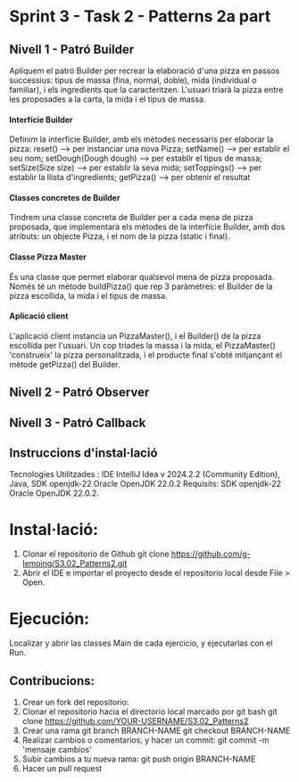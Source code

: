 # Sprint 3 - Task 2 - Patterns 2a part
## Nivell 1 - Patró Builder
Apliquem el patró Builder per recrear la elaboració d'una pizza en passos successius: tipus de massa (fina, normal, doble), mida (individual o familiar), i els ingredients que la caracteritzen. L'usuari triarà la pizza entre les proposades a la carta, la mida i el tipus de massa.
#### Interfície Builder
Definim la interfície Builder, amb els mètodes necessaris per elaborar la pizza:
reset() --> per instanciar una nova Pizza;
setName() --> per establir el seu nom;
setDough(Dough dough) --> per establir el tipus de massa;
setSize(Size size) --> per establir la seva mida;
setToppings() --> per establir la llista d'ingredients;
getPizza() --> per obtenir el resultat
#### Classes concretes de Builder
Tindrem una classe concreta de Builder per a cada mena de pizza proposada, que implementarà els mètodes de la interfície Builder, amb dos atributs: un objecte Pizza, i el nom de la pizza (static i final).
#### Classe Pizza Master
És una classe que permet elaborar qualsevol mena de pizza proposada. Només té un mètode buildPizza() que rep 3 paràmetres: el Builder de la pizza escollida, la mida i el tipus de massa.
#### Aplicació client
L'aplicació client instancia un PizzaMaster(), i el Builder() de la pizza escollida per l'usuari. Un cop triades la massa i la mida, el PizzaMaster() 'construeix' la pizza personalitzada, i el producte final s'obté mitjançant el mètode getPizza() del Builder.

## Nivell 2 - Patró Observer

## Nivell 3 - Patró Callback


## Instruccions d'instal·lació
Tecnologies Utilitzades : IDE IntelliJ Idea v 2024.2.2 (Community Edition), Java, SDK openjdk-22 Oracle OpenJDK 22.0.2
Requisits: SDK openjdk-22 Oracle OpenJDK 22.0.2.

# Instal·lació: 
1. Clonar el repositorio de Github
git clone https://github.com/g-lemoing/S3.02_Patterns2.git
2. Abrir el IDE e importar el proyecto desde el repositorio local desde File > Open.

# Ejecución:
Localizar y abrir las classes Main de cada ejercicio, y ejecutarlas con el Run.

## Contribucions:
1. Crear un fork del repositorio: 
2. Clonar el repositorio hacia el directorio local marcado por git bash
 git clone https://github.com/YOUR-USERNAME/S3.02_Patterns2
3. Crear una rama
git branch BRANCH-NAME
git checkout BRANCH-NAME
4. Realizar cambios o comentarios, y hacer un commit: git commit -m 'mensaje cambios'
5. Subir cambios a tu nueva rama: git push origin BRANCH-NAME
6. Hacer un pull request



